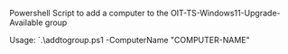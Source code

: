 Powershell Script to add a computer to the OIT-TS-Windows11-Upgrade-Available group

Usage: `.\addtogroup.ps1 -ComputerName "COMPUTER-NAME"
